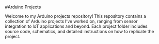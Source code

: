 #Arduino Projects

Welcome to my Arduino projects repository! This repository contains a collection of Arduino projects I’ve worked on, ranging from sensor integration to IoT applications and beyond. Each project folder includes source code, schematics, and detailed instructions on how to replicate the project.
